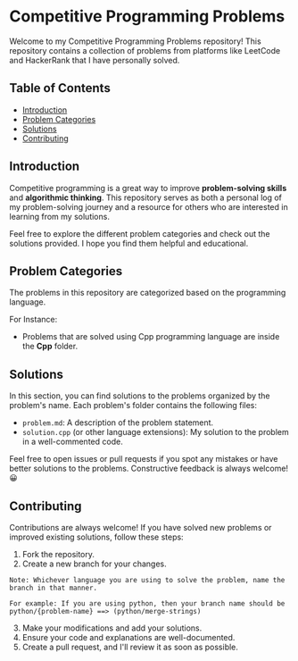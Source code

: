 # Competitive Programming Problems

Welcome to my Competitive Programming Problems repository! This repository contains a collection of problems from platforms like LeetCode and HackerRank that I have personally solved.

## Table of Contents

- [Introduction](#introduction)
- [Problem Categories](#problem-categories)
- [Solutions](#solutions)
- [Contributing](#contributing)
<!-- - [License](#license) -->

## Introduction

Competitive programming is a great way to improve **problem-solving skills** and **algorithmic thinking**. This repository serves as both a personal log of my problem-solving journey and a resource for others who are interested in learning from my solutions.

Feel free to explore the different problem categories and check out the solutions provided. I hope you find them helpful and educational.

## Problem Categories

The problems in this repository are categorized based on the programming language.

For Instance:

- Problems that are solved using Cpp programming language are inside the **Cpp** folder.

## Solutions

In this section, you can find solutions to the problems organized by the problem's name. Each problem's folder contains the following files:

- `problem.md`: A description of the problem statement.
- `solution.cpp` (or other language extensions): My solution to the problem in a well-commented code.

Feel free to open issues or pull requests if you spot any mistakes or have better solutions to the problems. Constructive feedback is always welcome! 😀

## Contributing

Contributions are always welcome! If you have solved new problems or improved existing solutions, follow these steps:

1. Fork the repository.
2. Create a new branch for your changes.

```
Note: Whichever language you are using to solve the problem, name the branch in that manner.

For example: If you are using python, then your branch name should be python/{problem-name} ==> (python/merge-strings)
```

3. Make your modifications and add your solutions.
4. Ensure your code and explanations are well-documented.
5. Create a pull request, and I'll review it as soon as possible.

<!-- ## License

This repository is licensed under the [MIT License](LICENSE). You are free to use the code and solutions here, but please refer to the License file for more details.

Happy coding! 👨‍💻 -->
